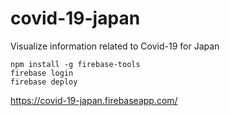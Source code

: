# covid-19-japan
Visualize information related to Covid-19 for Japan

```
npm install -g firebase-tools
firebase login
firebase deploy
```

https://covid-19-japan.firebaseapp.com/
